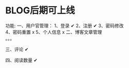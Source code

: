 # BLOG后期可上线
功能:
 一、用户官管理：
     1、登录              ✔
     2、注册              ✔
     3、密码修改           
     4、密码重置           x
     5、个人信息           x
 二、博客文章管理    
     。。。

 三、评论         ✔
    
 
 四、阅读数量        ✔
